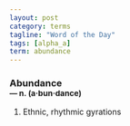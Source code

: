 ```yaml
---
layout: post
category: terms
tagline: "Word of the Day"
tags: [alpha_a]
term: abundance
---
```


<h3>Abundance<br/> <small>&mdash; n. (a<span>&middot;</span>bun<span>&middot;</span>dance)</small></h3>
<p><ol><li>Ethnic, rhythmic gyrations</li>
</ol></p>
